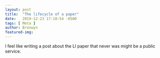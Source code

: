 ```yaml
---
layout: post
title:  "The lifecycle of a paper"
date:   2019-12-23 17:10:54 -0500
tags: [ Meta ]
author: Bronwyn
featured-img: 
---
```


I feel like writing a post about the LI paper that never was might be a public service. 